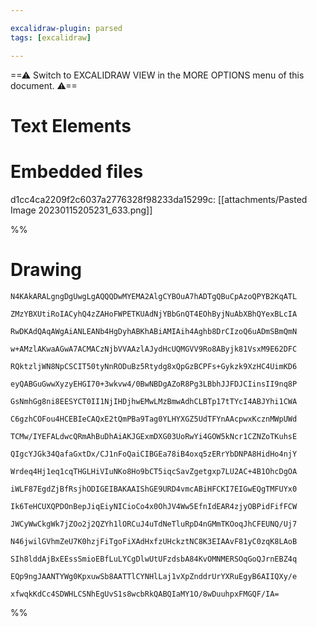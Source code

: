```yaml
---

excalidraw-plugin: parsed
tags: [excalidraw]

---
```

==⚠  Switch to EXCALIDRAW VIEW in the MORE OPTIONS menu of this document. ⚠==


# Text Elements

# Embedded files
d1cc4ca2209f2c6037a2776328f98233da15299c: [[attachments/Pasted Image 20230115205231_633.png]]

%%
# Drawing
```compressed-json
N4KAkARALgngDgUwgLgAQQQDwMYEMA2AlgCYBOuA7hADTgQBuCpAzoQPYB2KqATL

ZMzYBXUtiRoIACyhQ4zZAHoFWPETKUAdNjYBbGnQT4EOhByjNuAbXBhQYexBLcIA

RwDKAdQAqAWgAiANLEANb4HgDyhABKhABiAMIAih4Aghb8DrCIzoQ6uADmSBmQmN

w+AMzlAKwaAGwA7ACMACzNjbVVAAzlAJydHcUQMGVV9Ro8AByjk81VsxM9E62DFC

RQktzljWN8NpCSCIT50tyNnRODuBz5Rtydg8xQpGzBCPFs+Gykzk9XzHC4UimKD6

eyQABGuGwwXyzyEHGI70+3wkvw4/0BwNBDgAZoR8Pg3LBbhJJFDJCIinsII9nq8P

GsNmhGg8ni8EESYCT0II1NjIHDjhwEMwLMzBmwAdhCLBTp17tTYcI4ABJYhi1CWA

C6gzhCOFou4HCEBIeCAQxE2tQmPBa9Tag0YLHYXGZ5UdTFYnAAcpwxKcznMWpUWd

TCMw/IYEFALdwcQRmAhBuDhAiAKJGExmDXG03UoRwYi4GOW5kNcr1CZNZoTKuhsE

QIgcYJGk34QafaGxtDx/CJ1nFoQaiCIBGEa78iB4oxq5zERrYbDNPA8HidHo4njY

Wrdeq4Hj1eq1cqTHGLHiVIuNKo8Ho9bCT5iqcSavZgetgxp7LU2AC+4B1OhcDgOA

iWLF87EgdZjBfRsjhODIGEIBAKAAIShGE9URD4vmcABiHFCKI7EIGwEQgTMFUYx0

Ik6TeHCUXQPDOnBepJiqEiyNICioCo4x0OhJV4Ww5EfnIdEAR4zjyOBPidFifFCW

JWCyWwCkgWk7jZOo2j2QZYh1lORCuJ4uTdNeTluRpD4nGMmTKOoqJhCFEUNQ/Uj7

N46jwilGVhmZeU7K0hzjFiTgoFiXAdHxfzUHckztNC8K3EIAAvF81yC0zqK8LAoB

SIh8lddAjBxEEssSmioEBfLuLYCgDlwUtUFzdsbA84KvOMNMERSOqGoQJrnEBZ4q

EQp9ngJAANTYWg0KpxuwSb8AATTlCYNHlLaj1vXpZnddrUrYXRuEgyB6AIIQXy/e

xfwqkKdCc4SDWHLCSNhEgUvS1s8wcbRkQABQIaMY1O/8wDuuhpxFMGQF/IA=
```
%%
